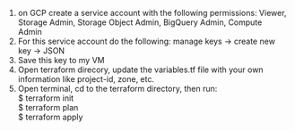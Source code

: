 1. on GCP create a service account with the following permissions:
  Viewer, Storage Admin, Storage Object Admin, BigQuery Admin, Compute Admin
2. For this service account do the following: manage keys -> create new key -> JSON
3. Save this key to my VM
4. Open terraform direcory, update the variables.tf file with your own information like project-id, zone, etc.
5. Open terminal, cd to the terraform directory, then run:  
  $ terraform init  
  $ terraform plan  
  $ terraform apply
